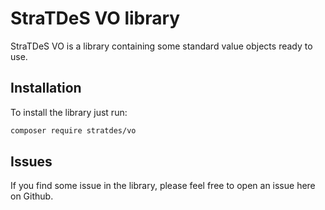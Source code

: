 # StraTDeS VO library

StraTDeS VO is a library containing some standard value objects ready to use.

## Installation

To install the library just run:

```bash
composer require stratdes/vo
```

## Issues

If you find some issue in the library, please feel free to open an issue here on Github.

